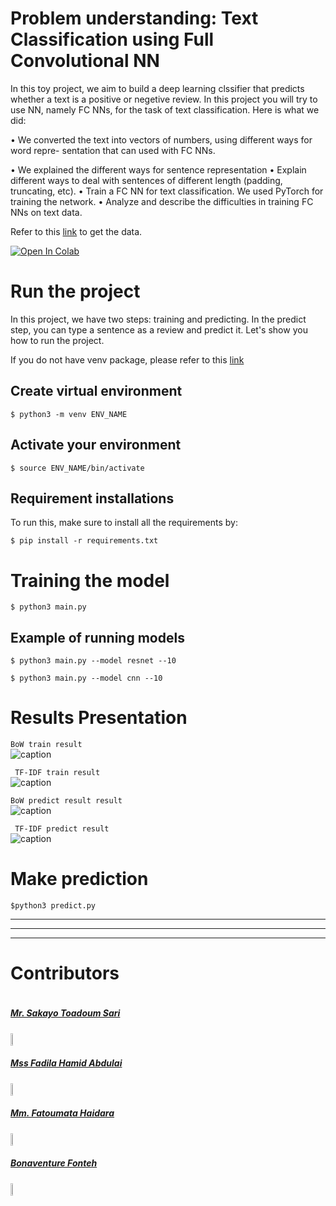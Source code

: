 # Problem understanding: Text Classification using Full Convolutional NN #
In this toy project, we aim to build a deep learning clssifier that predicts whether a text is a positive or negetive review.
In this project you will try to use NN, namely FC NNs, for the task of
text classification. Here is what we did:

• We converted the text into vectors of numbers, using different ways for word repre-
sentation that can used with FC NNs.

• We explained the different ways for sentence representation 
• Explain different ways to deal with sentences of different length (padding, truncating, etc).
• Train a FC NN for text classification.  We used PyTorch for training the network.
• Analyze and describe the difficulties in training FC NNs on text data. </br>

Refer to this [link](https://www.kaggle.com/datasets/prakharrathi25/google-play-store-reviews) to get the data.

[![Open In Colab](https://colab.research.google.com/assets/colab-badge.svg)](https://colab.research.google.com/drive/1375jOKvtvyeEcn71kRL5VlmgS36EY4Qi?usp=sharing)

# Run the project #
In this project, we have two steps: training and predicting. In the predict step, you can type a sentence as a review  and predict it. Let's show you how to run the project.

If you do not have venv package, please refer to this [link](https://linuxize.com/post/how-to-create-python-virtual-environments-on-ubuntu-18-04/)
</br>

## Create virtual environment ##

```
$ python3 -m venv ENV_NAME
```
## Activate your environment ##

```
$ source ENV_NAME/bin/activate
```

## Requirement installations ##
To run this, make sure to install all the requirements by:

```
$ pip install -r requirements.txt 
```
# Training the model #

```
$ python3 main.py 
```
## Example of running models ##

```
$ python3 main.py --model resnet --10
```

```
$ python3 main.py --model cnn --10
```

# Results Presentation

```BoW train result```  </br>
![caption](figures/bw1.png) 

``` TF-IDF train result```  </br>
![caption](figures/tf-idf.png) 

```BoW predict result result```  </br>
![caption](figures/bw2.png) 

``` TF-IDF predict result```  </br>
![caption](figures/tf-idf2.png) 

# Make prediction #

```
$python3 predict.py
```
___

---
___


# Contributors #
<div style="display:flex;align-items:center">

<div style="display:flex;align-items:center">
    <div>
        <h5> <a href='https://github.com/Toadoum'> Mr. Sakayo Toadoum Sari </a> </h5> <img src="figures/sari.png" height= 7% width= 7%>
<div>
    <h5> <a href='.'> Mss Fadila Hamid Abdulai </a> </h5> <img src="images/cat.0.jpg" height= 7% width= 7%>
    
<div>
    <h5> <a href='.'> Mm. Fatoumata Haidara </a> </h5> <img src="images/cat.0.jpg" height= 7% width= 7%>
<div>
    <h5> <a href='https://github.com/BFonteh'> Bonaventure Fonteh </a> </h5> <img src="figures/fonteh.png" height= 7% width= 7%>
    
</div>
